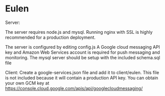 # Eulen

Server:

The server requires node.js and mysql.
Running nginx with SSL is highly recommended for a production deployment.

The server is configured by editing config.js
A Google cloud messaging API key and Amazon Web Services account is required for push messaging and monitoring.
The mysql server should be setup with the included schema.sql file



Client:
Create a google-services.json file and add it to client/eulen.  This file is not included because it will contain a production API key.
You can obtain your own GCM key at https://console.cloud.google.com/apis/api/googlecloudmessaging/